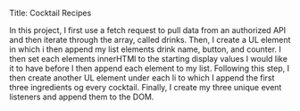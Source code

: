 Title: Cocktail Recipes 

In this project, I first use a fetch request to pull data from an authorized API and then iterate through the array, called drinks. Then, I create a UL element in which i then append my list elements  drink name, button, and counter. I then set each elements innerHTMl to the starting display values I would like it to have before I then append each element to my list. Following this step, I then create another UL element under each li to which I append the first three ingredients og every cocktail. Finally, I create my three unique event listeners and append them to the DOM. 